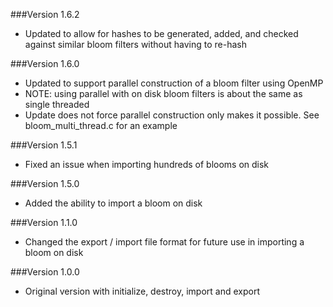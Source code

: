 ###Version 1.6.2
* Updated to allow for hashes to be generated, added, and checked against similar bloom filters without having to re-hash

###Version 1.6.0
* Updated to support parallel construction of a bloom filter using OpenMP
* NOTE: using parallel with on disk bloom filters is about the same as single threaded
* Update does not force parallel construction only makes it possible. See bloom_multi_thread.c for an example

###Version 1.5.1
* Fixed an issue when importing hundreds of blooms on disk

###Version 1.5.0
* Added the ability to import a bloom on disk

###Version 1.1.0
* Changed the export / import file format for future use in importing a bloom on disk

###Version 1.0.0
* Original version with initialize, destroy, import and export
